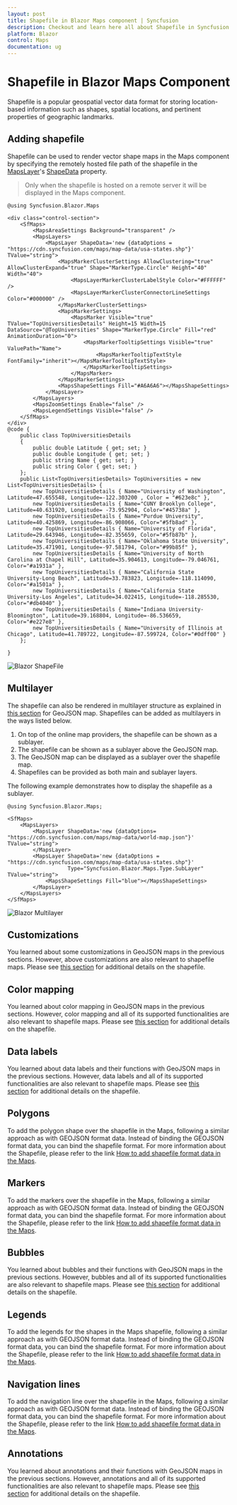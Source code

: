 ```yaml
---
layout: post
title: Shapefile in Blazor Maps component | Syncfusion
description: Checkout and learn here all about Shapefile in Syncfusion Blazor Maps component and much more details.
platform: Blazor
control: Maps
documentation: ug
---
```


# Shapefile in Blazor Maps Component

Shapefile is a popular geospatial vector data format for storing location-based information such as shapes, spatial locations, and pertinent properties of geographic landmarks.

## Adding shapefile

Shapefile can be used to render vector shape maps in the Maps component by specifying the remotely hosted file path of the shapefile in the [MapsLayer](https://help.syncfusion.com/cr/blazor/Syncfusion.Blazor.Maps.MapsLayer-1.html)'s [ShapeData](https://help.syncfusion.com/cr/blazor/Syncfusion.Blazor.Maps.MapsLayer-1.html#Syncfusion_Blazor_Maps_MapsLayer_1_ShapeData) property.

> Only when the shapefile is hosted on a remote server it will be displayed in the Maps component.

```cshtml
@using Syncfusion.Blazor.Maps

<div class="control-section">
    <SfMaps>
        <MapsAreaSettings Background="transparent" />
        <MapsLayers>
            <MapsLayer ShapeData='new {dataOptions = "https://cdn.syncfusion.com/maps/map-data/usa-states.shp"}' TValue="string">
                <MapsMarkerClusterSettings AllowClustering="true" AllowClusterExpand="true" Shape="MarkerType.Circle" Height="40" Width="40">
                    <MapsLayerMarkerClusterLabelStyle Color="#FFFFFF" />
                    <MapsLayerMarkerClusterConnectorLineSettings Color="#000000" />
                </MapsMarkerClusterSettings>
                <MapsMarkerSettings>
                    <MapsMarker Visible="true" TValue="TopUniversitiesDetails" Height=15 Width=15 DataSource="@TopUniversities" Shape="MarkerType.Circle" Fill="red" AnimationDuration="0">
                        <MapsMarkerTooltipSettings Visible="true" ValuePath="Name">
                            <MapsMarkerTooltipTextStyle FontFamily="inherit"></MapsMarkerTooltipTextStyle>
                        </MapsMarkerTooltipSettings>
                    </MapsMarker>
                </MapsMarkerSettings>
                <MapsShapeSettings Fill="#A6A6A6"></MapsShapeSettings>
            </MapsLayer>
        </MapsLayers>
        <MapsZoomSettings Enable="false" />
        <MapsLegendSettings Visible="false" />
    </SfMaps>
</div>
@code {
    public class TopUniversitiesDetails
    {
        public double Latitude { get; set; }
        public double Longitude { get; set; }
        public string Name { get; set; }
        public string Color { get; set; }
    };
    public List<TopUniversitiesDetails> TopUniversities = new List<TopUniversitiesDetails> {
        new TopUniversitiesDetails { Name="University of Washington", Latitude=47.655548, Longitude=-122.303200 , Color = "#623e8c" },
        new TopUniversitiesDetails { Name="CUNY Brooklyn College", Latitude=40.631920, Longitude= -73.952904, Color="#45738a" },
        new TopUniversitiesDetails { Name="Purdue University", Latitude=40.425869, Longitude=-86.908066, Color="#5fb8ad" },
        new TopUniversitiesDetails { Name="University of Florida", Latitude=29.643946, Longitude=-82.355659, Color="#5fb87b" },
        new TopUniversitiesDetails { Name="Oklahoma State University", Latitude=35.471901, Longitude=-97.581794, Color="#99b85f" },
        new TopUniversitiesDetails { Name="University of North Carolina at Chapel Hill", Latitude=35.904613, Longitude=-79.046761, Color="#a1931a" },
        new TopUniversitiesDetails { Name="California State University-Long Beach", Latitude=33.783823, Longitude=-118.114090, Color="#a1501a" },
        new TopUniversitiesDetails { Name="California State University-Los Angeles", Latitude=34.022415, Longitude=-118.285530, Color="#db4040" },
        new TopUniversitiesDetails { Name="Indiana University-Bloomington", Latitude=39.168804, Longitude=-86.536659, Color="#e227e8" },
        new TopUniversitiesDetails { Name="University of Illinois at Chicago", Latitude=41.789722, Longitude=-87.599724, Color="#0dff00" }
    };
 
}
```

![Blazor ShapeFile](./images/Shapefile/blazor-shapefile.png)

## Multilayer

The shapefile can also be rendered in multilayer structure as explained in [this section](https://blazor.syncfusion.com/documentation/maps/layers#multilayer) for GeoJSON map. Shapefiles can be added as multilayers in the ways listed below.

1. On top of the online map providers, the shapefile can be shown as a sublayer.
2. The shapefile can be shown as a sublayer above the GeoJSON map.
3. The GeoJSON map can be displayed as a sublayer over the shapefile map.
4. Shapefiles can be provided as both main and sublayer layers.

The following example demonstrates how to display the shapefile as a sublayer.

```cshtml
@using Syncfusion.Blazor.Maps;

<SfMaps>
    <MapsLayers>
        <MapsLayer ShapeData='new {dataOptions= "https://cdn.syncfusion.com/maps/map-data/world-map.json"}' TValue="string">
        </MapsLayer>
        <MapsLayer ShapeData='new {dataOptions = "https://cdn.syncfusion.com/maps/map-data/usa-states.shp"}'
                   Type="Syncfusion.Blazor.Maps.Type.SubLayer" TValue="string">
            <MapsShapeSettings Fill="blue"></MapsShapeSettings>
        </MapsLayer>
    </MapsLayers>
</SfMaps>

```
![Blazor Multilayer](./images/Shapefile/blazor-multilayer.png)

## Customizations

You learned about some customizations in GeoJSON maps in the previous sections. However, above customizations are also relevant to shapefile maps. Please see [this section](shape-file) for additional details on the shapefile.

## Color mapping

You learned about color mapping in GeoJSON maps in the previous sections. However, color mapping and all of its supported functionalities are also relevant to shapefile maps. Please see [this section](shape-file) for additional details on the shapefile.

## Data labels

You learned about data labels and their functions with GeoJSON maps in the previous sections. However, data labels and all of its supported functionalities are also relevant to shapefile maps. Please see [this section](shape-file) for additional details on the shapefile.

## Polygons

To add the polygon shape over the shapefile in the Maps, following a similar approach as with GEOJSON format data. Instead of binding the GEOJSON format data, you can bind the shapefile format. For more information about the Shapefile, please refer to the link [How to add shapefile format data in the Maps](shape-file).

## Markers

To add the markers over the shapefile in the Maps, following a similar approach as with GEOJSON format data. Instead of binding the GEOJSON format data, you can bind the shapefile format. For more information about the Shapefile, please refer to the link [How to add shapefile format data in the Maps](shape-file).

## Bubbles

You learned about bubbles and their functions with GeoJSON maps in the previous sections. However, bubbles and all of its supported functionalities are also relevant to shapefile maps. Please see [this section](shape-file) for additional details on the shapefile.

## Legends

To add the legends for the shapes in the Maps shapefile, following a similar approach as with GEOJSON format data. Instead of binding the GEOJSON format data, you can bind the shapefile format. For more information about the Shapefile, please refer to the link [How to add shapefile format data in the Maps](shape-file).

## Navigation lines

To add the navigation line over the shapefile in the Maps, following a similar approach as with GEOJSON format data. Instead of binding the GEOJSON format data, you can bind the shapefile format. For more information about the Shapefile, please refer to the link [How to add shapefile format data in the Maps](shape-file).

## Annotations

You learned about annotations and their functions with GeoJSON maps in the previous sections. However, annotations and all of its supported functionalities are also relevant to shapefile maps. Please see [this section](shape-file) for additional details on the shapefile.
